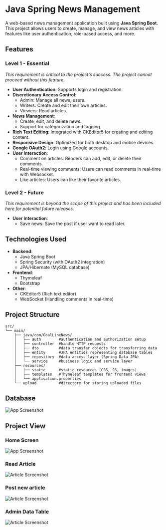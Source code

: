 # Java Spring News Management

A web-based news management application built using **Java Spring Boot**. This project allows users to create, manage, and view news articles with features like user authentication, role-based access, and more.

## Features

### **Level 1 - Essential** 
_This requirement is critical to the project's success. The project cannot proceed without this feature._
- **User Authentication**: Supports login and registration.  
- **Discretionary Access Control**:
  - Admin: Manage all news, users.
  - Writers: Create and edit their own articles.
  - Viewers: Read articles.  
- **News Management**:
  - Create, edit, and delete news.
  - Support for categorization and tagging.  
- **Rich Text Editing**: Integrated with CKEditor5 for creating and editing content.  
- **Responsive Design**: Optimized for both desktop and mobile devices.  
- **Google OAuth2**: Login using Google accounts.
- **User Interaction**:
  - Comment on articles: Readers can add, edit, or delete their comments.
  - Real-time viewing comments: Users can read comments in real-time with Websocket.
  - Like articles: Users can like their favorite articles.  

### **Level 2 - Future**
_This requirement is beyond the scope of this project and has been included here for potential future releases._
- **User Interaction**:
  - Save news: Save the post if user want to read later.

## Technologies Used

- **Backend**:
  - Java Spring Boot
  - Spring Security (with OAuth2 integration)
  - JPA/Hibernate (MySQL database)
- **Frontend**:
  - Thymeleaf
  - Bootstrap
- **Other**:
  - CKEditor5 (Rich text editor)
  - WebSocket (Handling comments in real-time)

## Project Structure

```
src/
└── main/
    ├── java/com/GoalLineNews/
    │   ├── auth        #authentication and authorization setup
    │   ├── controller  #handle HTTP requests
    │   ├── dto         #data transfer objects for transferring data
    │   ├── entity      #JPA entities representing database tables
    │   ├── repository  #data access layer (Spring Data JPA)
    │   └── service     #business logic and service layer 
    ├── resources/
    │   ├── static      #static resources (CSS, JS, images)
    │   ├── templates   #Thymeleaf templates for frontend views
    │   └── application.properties
    └── upload          #directory for storing uploaded files
```

## Database

![App Screenshot](DB_img.png)

## Project View

### Home  Screen

![App Screenshot](project_img/homeScreen.png)
### Read Article
![Article Screenshot](project_img/viewArticle.jpeg)
### Post new article
![Article Screenshot](project_img/postSubmission.jpeg)
### Admin Data Table
![Article Screenshot](project_img/dashboardDatatable.jpeg)

